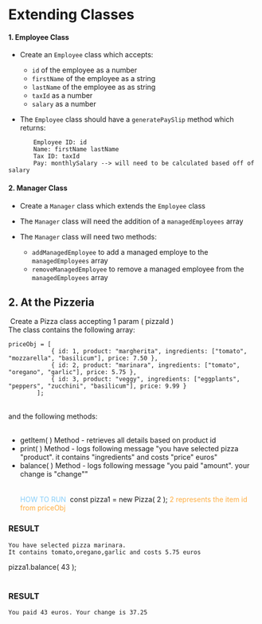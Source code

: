 # Extending Classes

#### 1. Employee Class

- Create an `Employee` class which accepts:

  - `id` of the employee as a number
  - `firstName` of the employee as a string
  - `lastName` of the employee as as string
  - `taxId` as a number
  - `salary` as a number

- The `Employee` class should have a `generatePaySlip` method which returns:

```
       Employee ID: id
       Name: firstName lastName
       Tax ID: taxId
       Pay: monthlySalary --> will need to be calculated based off of salary
```

#### 2. Manager Class

- Create a `Manager` class which extends the `Employee` class

- The `Manager` class will need the addition of a `managedEmployees` array

- The `Manager` class will need two methods:
  - `addManagedEmployee` to add a managed employe to the `managedEmployees` array
  - `removeManagedEmployee` to remove a managed employee from the `managedEmployees` array

## 2. At the Pizzeria

​
Create a Pizza class accepting 1 param ( pizzaId ) \
The class contains the following array:
​

```
priceObj = [
            { id: 1, product: "margherita", ingredients: ["tomato", "mozzarella", "basilicum"], price: 7.50 },
            { id: 2, product: "marinara", ingredients: ["tomato", "oregano", "garlic"], price: 5.75 },
            { id: 3, product: "veggy", ingredients: ["eggplants", "peppers", "zucchini", "basilicum"], price: 9.99 }
        ];
```

​
<br>
and the following methods:
<br>
​

- getItem( ) Method - retrieves all details based on product id
  <br>
- print( ) Method - logs following message "you have selected pizza "product". it contains "ingredients" and costs "price" euros"
  <br>
- balance( ) Method - logs following message "you paid "amount". your change is "change""  
  ​
  <br>
  <br>
  <span style="color:lightskyblue">HOW TO RUN </span>
  ​
  const pizza1 = new Pizza( 2 ); <span style="color:#ffae42"> 2 represents the item id from priceObj </span>
  ​

### RESULT

```
You have selected pizza marinara.
It contains tomato,oregano,garlic and costs 5.75 euros
```

pizza1.balance( 43 );
<br>
​

### RESULT

```
You paid 43 euros. Your change is 37.25
```
